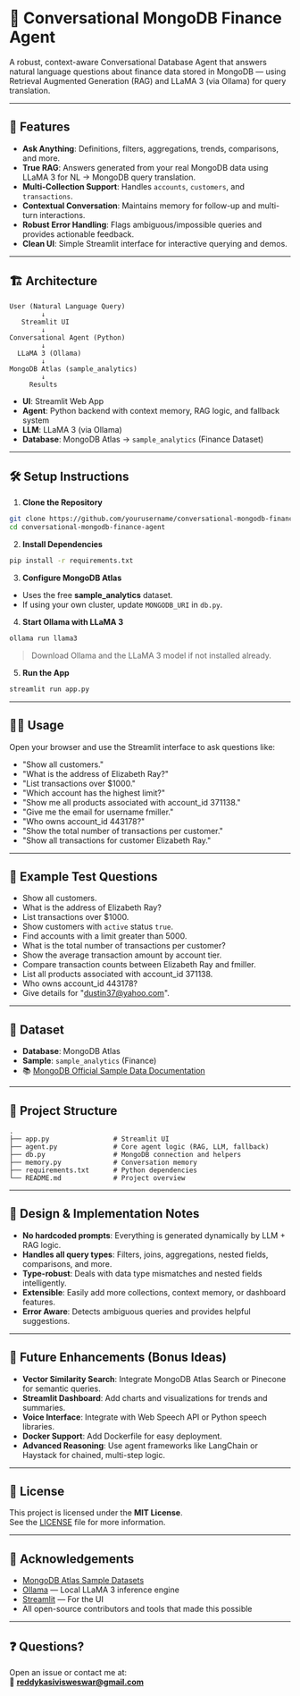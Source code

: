 # 💬 Conversational MongoDB Finance Agent

A robust, context-aware Conversational Database Agent that answers natural language questions about finance data stored in MongoDB — using Retrieval Augmented Generation (RAG) and LLaMA 3 (via Ollama) for query translation.

---

## 🚀 Features

- **Ask Anything**: Definitions, filters, aggregations, trends, comparisons, and more.
- **True RAG**: Answers generated from your real MongoDB data using LLaMA 3 for NL → MongoDB query translation.
- **Multi-Collection Support**: Handles `accounts`, `customers`, and `transactions`.
- **Contextual Conversation**: Maintains memory for follow-up and multi-turn interactions.
- **Robust Error Handling**: Flags ambiguous/impossible queries and provides actionable feedback.
- **Clean UI**: Simple Streamlit interface for interactive querying and demos.

---

## 🏗️ Architecture

```
User (Natural Language Query)
        ↓
   Streamlit UI
        ↓
Conversational Agent (Python)
        ↓
  LLaMA 3 (Ollama)
        ↓
MongoDB Atlas (sample_analytics)
        ↓
     Results
```

- **UI**: Streamlit Web App  
- **Agent**: Python backend with context memory, RAG logic, and fallback system  
- **LLM**: LLaMA 3 (via Ollama)  
- **Database**: MongoDB Atlas → `sample_analytics` (Finance Dataset)

---

## 🛠️ Setup Instructions

1. **Clone the Repository**
```bash
git clone https://github.com/yourusername/conversational-mongodb-finance-agent.git
cd conversational-mongodb-finance-agent
```

2. **Install Dependencies**
```bash
pip install -r requirements.txt
```

3. **Configure MongoDB Atlas**
- Uses the free **sample_analytics** dataset.
- If using your own cluster, update `MONGODB_URI` in `db.py`.

4. **Start Ollama with LLaMA 3**
```bash
ollama run llama3
```
> Download Ollama and the LLaMA 3 model if not installed already.

5. **Run the App**
```bash
streamlit run app.py
```

---

## 🧑‍💻 Usage

Open your browser and use the Streamlit interface to ask questions like:

- "Show all customers."
- "What is the address of Elizabeth Ray?"
- "List transactions over $1000."
- "Which account has the highest limit?"
- "Show me all products associated with account_id 371138."
- "Give me the email for username fmiller."
- "Who owns account_id 443178?"
- "Show the total number of transactions per customer."
- "Show all transactions for customer Elizabeth Ray."

---

## 🧪 Example Test Questions

- Show all customers.  
- What is the address of Elizabeth Ray?  
- List transactions over $1000.  
- Show customers with `active` status `true`.  
- Find accounts with a limit greater than 5000.  
- What is the total number of transactions per customer?  
- Show the average transaction amount by account tier.  
- Compare transaction counts between Elizabeth Ray and fmiller.  
- List all products associated with account_id 371138.  
- Who owns account_id 443178?  
- Give details for "dustin37@yahoo.com".  

---

## 📁 Dataset

- **Database**: MongoDB Atlas  
- **Sample**: `sample_analytics` (Finance)  
- 📚 [MongoDB Official Sample Data Documentation](https://www.mongodb.com/docs/atlas/sample-data/)

---

## 📝 Project Structure

```
.
├── app.py                # Streamlit UI
├── agent.py              # Core agent logic (RAG, LLM, fallback)
├── db.py                 # MongoDB connection and helpers
├── memory.py             # Conversation memory
├── requirements.txt      # Python dependencies
└── README.md             # Project overview
```

---

## 🧠 Design & Implementation Notes

- **No hardcoded prompts**: Everything is generated dynamically by LLM + RAG logic.
- **Handles all query types**: Filters, joins, aggregations, nested fields, comparisons, and more.
- **Type-robust**: Deals with data type mismatches and nested fields intelligently.
- **Extensible**: Easily add more collections, context memory, or dashboard features.
- **Error Aware**: Detects ambiguous queries and provides helpful suggestions.

---

## 🌱 Future Enhancements (Bonus Ideas)

- **Vector Similarity Search**: Integrate MongoDB Atlas Search or Pinecone for semantic queries.
- **Streamlit Dashboard**: Add charts and visualizations for trends and summaries.
- **Voice Interface**: Integrate with Web Speech API or Python speech libraries.
- **Docker Support**: Add Dockerfile for easy deployment.
- **Advanced Reasoning**: Use agent frameworks like LangChain or Haystack for chained, multi-step logic.

---


## 📜 License

This project is licensed under the **MIT License**.  
See the [LICENSE](LICENSE) file for more information.

---

## 🤝 Acknowledgements

- [MongoDB Atlas Sample Datasets](https://www.mongodb.com/docs/atlas/sample-data/)
- [Ollama](https://ollama.com) — Local LLaMA 3 inference engine
- [Streamlit](https://streamlit.io) — For the UI
- All open-source contributors and tools that made this possible

---

## ❓ Questions?

Open an issue or contact me at:  
📧 **reddykasivisweswar@gmail.com**  


